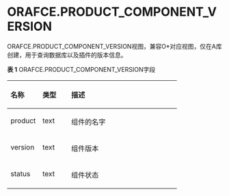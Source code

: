 # ORAFCE.PRODUCT_COMPONENT_VERSION

ORAFCE.PRODUCT_COMPONENT_VERSION视图，兼容O*对应视图，仅在A库创建，用于查询数据库以及插件的版本信息。

**表 1**  ORAFCE.PRODUCT_COMPONENT_VERSION字段

<a name="zh-cn_topic_0059777917_t0df1b611492d4f07b1d6e42373142023"></a>

<table><thead align="left"><tr id="zh-cn_topic_0059777917_rab2e23b3e0f34f37b75a508b8269f07a"><th class="cellrowborder" valign="top" width="18.82%" id="mcps1.2.4.1.1"><p id="zh-cn_topic_0059777917_a32924e78d0334e82a36a777752a0b52b"><a name="zh-cn_topic_0059777917_a32924e78d0334e82a36a777752a0b52b"></a><a name="zh-cn_topic_0059777917_a32924e78d0334e82a36a777752a0b52b"></a>名称</p>
</th>
<th class="cellrowborder" valign="top" width="16.91%" id="mcps1.2.4.1.2"><p id="zh-cn_topic_0059777917_ac04a0fea30434f97b98e56208baf7cc2"><a name="zh-cn_topic_0059777917_ac04a0fea30434f97b98e56208baf7cc2"></a><a name="zh-cn_topic_0059777917_ac04a0fea30434f97b98e56208baf7cc2"></a>类型</p>
</th>
<th class="cellrowborder" valign="top" width="64.27000000000001%" id="mcps1.2.4.1.3"><p id="zh-cn_topic_0059777917_a8333c5ae26254b36b4af4126d0bd65cf"><a name="zh-cn_topic_0059777917_a8333c5ae26254b36b4af4126d0bd65cf"></a><a name="zh-cn_topic_0059777917_a8333c5ae26254b36b4af4126d0bd65cf"></a>描述</p>
</th>
</tr>
</thead>
<tbody><tr id="zh-cn_topic_0059777917_rbfc3ec51c46e4dcc8ea92ab769c8e161"><td class="cellrowborder" valign="top" width="18.82%" headers="mcps1.2.4.1.1 "><p id="zh-cn_topic_0059777917_a363fbcb0295747dd9f7e56a77a27169e"><a name="zh-cn_topic_0059777917_a363fbcb0295747dd9f7e56a77a27169e"></a><a name="zh-cn_topic_0059777917_a363fbcb0295747dd9f7e56a77a27169e"></a>product</p>
</td>
<td class="cellrowborder" valign="top" width="16.91%" headers="mcps1.2.4.1.2 "><p id="zh-cn_topic_0059777917_ac54b490a08b84bd3a9c4681b1b0b9f21"><a name="zh-cn_topic_0059777917_ac54b490a08b84bd3a9c4681b1b0b9f21"></a><a name="zh-cn_topic_0059777917_ac54b490a08b84bd3a9c4681b1b0b9f21"></a>text</p>
</td>
<td class="cellrowborder" valign="top" width="64.27000000000001%" headers="mcps1.2.4.1.3 "><p id="zh-cn_topic_0059777917_a98d0a98fda8346e5a5947896d3598ca2"><a name="zh-cn_topic_0059777917_a98d0a98fda8346e5a5947896d3598ca2"></a><a name="zh-cn_topic_0059777917_a98d0a98fda8346e5a5947896d3598ca2"></a>组件的名字</p>
</td>
</tr>

<tr id="zh-cn_topic_0059777917_rbfc3ec51c46e4dcc8ea92ab769c8e161"><td class="cellrowborder" valign="top" width="18.82%" headers="mcps1.2.4.1.1 "><p id="zh-cn_topic_0059777917_a363fbcb0295747dd9f7e56a77a27169e"><a name="zh-cn_topic_0059777917_a363fbcb0295747dd9f7e56a77a27169e"></a><a name="zh-cn_topic_0059777917_a363fbcb0295747dd9f7e56a77a27169e"></a>version</p>
</td>
<td class="cellrowborder" valign="top" width="16.91%" headers="mcps1.2.4.1.2 "><p id="zh-cn_topic_0059777917_ac54b490a08b84bd3a9c4681b1b0b9f21"><a name="zh-cn_topic_0059777917_ac54b490a08b84bd3a9c4681b1b0b9f21"></a><a name="zh-cn_topic_0059777917_ac54b490a08b84bd3a9c4681b1b0b9f21"></a>text</p>
</td>
<td class="cellrowborder" valign="top" width="64.27000000000001%" headers="mcps1.2.4.1.3 "><p id="zh-cn_topic_0059777917_a98d0a98fda8346e5a5947896d3598ca2"><a name="zh-cn_topic_0059777917_a98d0a98fda8346e5a5947896d3598ca2"></a><a name="zh-cn_topic_0059777917_a98d0a98fda8346e5a5947896d3598ca2"></a>组件版本</p>
</td>
</tr>
<tr id="zh-cn_topic_0059777917_rbfc3ec51c46e4dcc8ea92ab769c8e161"><td class="cellrowborder" valign="top" width="18.82%" headers="mcps1.2.4.1.1 "><p id="zh-cn_topic_0059777917_a363fbcb0295747dd9f7e56a77a27169e"><a name="zh-cn_topic_0059777917_a363fbcb0295747dd9f7e56a77a27169e"></a><a name="zh-cn_topic_0059777917_a363fbcb0295747dd9f7e56a77a27169e"></a>status</p>
</td>
<td class="cellrowborder" valign="top" width="16.91%" headers="mcps1.2.4.1.2 "><p id="zh-cn_topic_0059777917_ac54b490a08b84bd3a9c4681b1b0b9f21"><a name="zh-cn_topic_0059777917_ac54b490a08b84bd3a9c4681b1b0b9f21"></a><a name="zh-cn_topic_0059777917_ac54b490a08b84bd3a9c4681b1b0b9f21"></a>text</p>
</td>
<td class="cellrowborder" valign="top" width="64.27000000000001%" headers="mcps1.2.4.1.3 "><p id="zh-cn_topic_0059777917_a98d0a98fda8346e5a5947896d3598ca2"><a name="zh-cn_topic_0059777917_a98d0a98fda8346e5a5947896d3598ca2"></a><a name="zh-cn_topic_0059777917_a98d0a98fda8346e5a5947896d3598ca2"></a>组件状态</p>
</td>
</tr>
    </tbody>
</table>